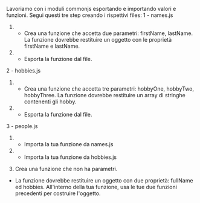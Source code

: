 Lavoriamo con i moduli commonjs esportando e importando valori e funzioni. Segui questi tre step creando i rispettivi files:
1 - names.js

 1. - Crea una funzione che accetta due parametri: firstName, lastName. La funzione dovrebbe restituire un oggetto con le proprietà firstName e lastName.
 2. - Esporta la funzione dal file.

2 - hobbies.js
  1. - Crea una funzione che accetta tre parametri: hobbyOne, hobbyTwo, hobbyThree. La funzione dovrebbe restituire  un array di stringhe contenenti gli hobby.
  2. - Esporta la funzione dal file.

3 - people.js 
  1. - Importa la tua funzione da names.js
  2. - Importa la tua funzione da hobbies.js

3. Crea una funzione che non ha parametri. 
 - La funzione dovrebbe restituire un oggetto con due proprietà: fullName ed hobbies. All'interno della tua funzione, usa le tue due funzioni precedenti per costruire l'oggetto.